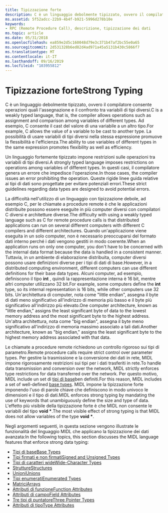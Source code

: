 ```yaml
---
title: Tipizzazione forte
description: C è un linguaggio debolmente tipizzato, ovvero il compilatore consente operazioni quali l'assegnazione e il confronto tra variabili di tipi diversi.
ms.assetid: 5f52adcc-22b9-4b4f-b921-5996d278b10e
keywords:
- RPC (Remote Procedure Call), descrizione, tipizzazione dei dati
ms.topic: article
ms.date: 05/31/2018
ms.openlocfilehash: ea859e2d5c160048d79e3c371b47af2bc55e0a65
ms.sourcegitcommit: 2d531328b6ed82d4ad971a45a5131b430c5866f7
ms.translationtype: MT
ms.contentlocale: it-IT
ms.lasthandoff: 09/16/2019
ms.locfileid: "103955812"
---
```

# <a name="strong-typing"></a><span data-ttu-id="b83ea-104">Tipizzazione forte</span><span class="sxs-lookup"><span data-stu-id="b83ea-104">Strong Typing</span></span>

<span data-ttu-id="b83ea-105">C è un linguaggio debolmente tipizzato, ovvero il compilatore consente operazioni quali l'assegnazione e il confronto tra variabili di tipi diversi.</span><span class="sxs-lookup"><span data-stu-id="b83ea-105">C is a weakly typed language, that is, the compiler allows operations such as assignment and comparison among variables of different types.</span></span> <span data-ttu-id="b83ea-106">Ad esempio, C consente il cast del valore di una variabile a un altro tipo.</span><span class="sxs-lookup"><span data-stu-id="b83ea-106">For example, C allows the value of a variable to be cast to another type.</span></span> <span data-ttu-id="b83ea-107">La possibilità di usare variabili di tipi diversi nella stessa espressione promuove la flessibilità e l'efficienza.</span><span class="sxs-lookup"><span data-stu-id="b83ea-107">The ability to use variables of different types in the same expression promotes flexibility as well as efficiency.</span></span>

<span data-ttu-id="b83ea-108">Un linguaggio fortemente tipizzato impone restrizioni sulle operazioni tra variabili di tipi diversi.</span><span class="sxs-lookup"><span data-stu-id="b83ea-108">A strongly typed language imposes restrictions on operations among variables of different types.</span></span> <span data-ttu-id="b83ea-109">In questi casi, il compilatore genera un errore che impedisce l'operazione.</span><span class="sxs-lookup"><span data-stu-id="b83ea-109">In those cases, the compiler issues an error prohibiting the operation.</span></span> <span data-ttu-id="b83ea-110">Queste rigide linee guida relative ai tipi di dati sono progettate per evitare potenziali errori.</span><span class="sxs-lookup"><span data-stu-id="b83ea-110">These strict guidelines regarding data types are designed to avoid potential errors.</span></span>

<span data-ttu-id="b83ea-111">La difficoltà nell'utilizzo di un linguaggio con tipizzazione debole, ad esempio C, per le chiamate a procedure remote è che le applicazioni distribuite possono essere eseguite in più computer diversi con compilatori C diversi e architetture diverse.</span><span class="sxs-lookup"><span data-stu-id="b83ea-111">The difficulty with using a weakly typed language such as C for remote procedure calls is that distributed applications can run on several different computers with different C compilers and different architectures.</span></span> <span data-ttu-id="b83ea-112">Quando un'applicazione viene eseguita in un solo computer, non è necessario preoccuparsi del formato dati interno perché i dati vengono gestiti in modo coerente.</span><span class="sxs-lookup"><span data-stu-id="b83ea-112">When an application runs on only one computer, you don't have to be concerned with the internal data format because the data is handled in a consistent manner.</span></span> <span data-ttu-id="b83ea-113">Tuttavia, in un ambiente di elaborazione distribuita, computer diversi possono usare definizioni diverse per i tipi di dati di base.</span><span class="sxs-lookup"><span data-stu-id="b83ea-113">However, in a distributed computing environment, different computers can use different definitions for their base data types.</span></span> <span data-ttu-id="b83ea-114">Alcuni computer, ad esempio, definiscono il tipo **int** , quindi la rappresentazione interna è 16 bit, mentre altri computer utilizzano 32 bit.</span><span class="sxs-lookup"><span data-stu-id="b83ea-114">For example, some computers define the **int** type, so its internal representation is 16 bits, while other computers use 32 bits.</span></span> <span data-ttu-id="b83ea-115">Un'architettura di computer, nota come "little endian", assegna il byte di dati meno significativo all'indirizzo di memoria più basso e il byte più significativo all'indirizzo più elevato.</span><span class="sxs-lookup"><span data-stu-id="b83ea-115">One computer architecture, known as "little endian," assigns the least significant byte of data to the lowest memory address and the most significant byte to the highest address.</span></span> <span data-ttu-id="b83ea-116">Un'altra architettura, nota come "big endian", assegna il byte meno significativo all'indirizzo di memoria massimo associato a tali dati.</span><span class="sxs-lookup"><span data-stu-id="b83ea-116">Another architecture, known as "big endian," assigns the least significant byte to the highest memory address associated with that data.</span></span>

<span data-ttu-id="b83ea-117">Le chiamate a procedure remote richiedono un controllo rigoroso sui tipi di parametro.</span><span class="sxs-lookup"><span data-stu-id="b83ea-117">Remote procedure calls require strict control over parameter types.</span></span> <span data-ttu-id="b83ea-118">Per gestire la trasmissione e la conversione dei dati in rete, MIDL impone rigorosamente restrizioni sui tipi per i dati trasferiti in rete.</span><span class="sxs-lookup"><span data-stu-id="b83ea-118">To handle data transmission and conversion over the network, MIDL strictly enforces type restrictions for data transferred over the network.</span></span> <span data-ttu-id="b83ea-119">Per questo motivo, MIDL include un set di [tipi di base](base-types.md)ben definiti.</span><span class="sxs-lookup"><span data-stu-id="b83ea-119">For this reason, MIDL includes a set of well-defined [base types](base-types.md).</span></span> <span data-ttu-id="b83ea-120">MIDL impone la tipizzazione forte imponendo l'uso di parole chiave che definiscono in modo univoco le dimensioni e il tipo di dati.</span><span class="sxs-lookup"><span data-stu-id="b83ea-120">MIDL enforces strong typing by mandating the use of keywords that unambiguously define the size and type of data.</span></span> <span data-ttu-id="b83ea-121">L'effetto più visibile della tipizzazione forte è che MIDL non consente le variabili del tipo **void \***.</span><span class="sxs-lookup"><span data-stu-id="b83ea-121">The most visible effect of strong typing is that MIDL does not allow variables of the type **void \***.</span></span>

<span data-ttu-id="b83ea-122">Negli argomenti seguenti, in questa sezione vengono illustrate le funzionalità del linguaggio MIDL che applicano la tipizzazione dei dati avanzata:</span><span class="sxs-lookup"><span data-stu-id="b83ea-122">In the following topics, this section discusses the MIDL language features that enforce strong data typing:</span></span>

-   [<span data-ttu-id="b83ea-123">Tipi di base</span><span class="sxs-lookup"><span data-stu-id="b83ea-123">Base Types</span></span>](base-types.md)
-   [<span data-ttu-id="b83ea-124">Tipi firmati e non firmati</span><span class="sxs-lookup"><span data-stu-id="b83ea-124">Signed and Unsigned Types</span></span>](signed-and-unsigned-types.md)
-   [<span data-ttu-id="b83ea-125">Tipi di caratteri wide</span><span class="sxs-lookup"><span data-stu-id="b83ea-125">Wide-Character Types</span></span>](wide-character-types.md)
-   [<span data-ttu-id="b83ea-126">Strutture</span><span class="sxs-lookup"><span data-stu-id="b83ea-126">Structures</span></span>](structures.md)
-   [<span data-ttu-id="b83ea-127">Unioni</span><span class="sxs-lookup"><span data-stu-id="b83ea-127">Unions</span></span>](unions.md)
-   [<span data-ttu-id="b83ea-128">Tipi enumerati</span><span class="sxs-lookup"><span data-stu-id="b83ea-128">Enumerated Types</span></span>](enumerated-types.md)
-   [<span data-ttu-id="b83ea-129">Matrici</span><span class="sxs-lookup"><span data-stu-id="b83ea-129">Arrays</span></span>](arrays.md)
-   [<span data-ttu-id="b83ea-130">Attributi di funzione</span><span class="sxs-lookup"><span data-stu-id="b83ea-130">Function Attributes</span></span>](function-attributes.md)
-   [<span data-ttu-id="b83ea-131">Attributi di campo</span><span class="sxs-lookup"><span data-stu-id="b83ea-131">Field Attributes</span></span>](field-attributes.md)
-   [<span data-ttu-id="b83ea-132">Tre tipi di puntatore</span><span class="sxs-lookup"><span data-stu-id="b83ea-132">Three Pointer Types</span></span>](three-pointer-types.md)
-   [<span data-ttu-id="b83ea-133">Attributi di tipo</span><span class="sxs-lookup"><span data-stu-id="b83ea-133">Type Attributes</span></span>](type-attributes.md)

 

 




